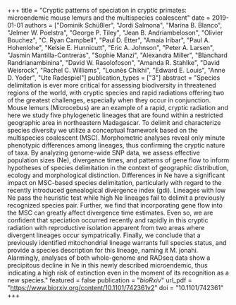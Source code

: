 +++
title = "Cryptic patterns of speciation in cryptic primates: microendemic mouse lemurs and the multispecies coalescent"
date = 2019-01-01
authors = ["Dominik Schüßler", "Jordi Salmona", "Marina B. Blanco", "Jelmer W. Poelstra", "George P. Tiley", "Jean B. Andriambeloson", "Olivier Bouchez", "C. Ryan Campbell", "Paul D. Etter", "Amaia Iribar", "Paul A. Hohenlohe", "Kelsie E. Hunnicutt", "Eric A. Johnson", "Peter A. Larsen", "Jasmin Mantilla-Contreras", "Sophie Manzi", "Alexandra Miller", "Blanchard Randrianambinina", "David W. Rasolofoson", "Amanda R. Stahlke", "David Weisrock", "Rachel C. Williams", "Lounès Chikhi", "Edward E. Louis", "Anne D. Yoder", "Ute Radespiel"]
publication_types = ["3"]
abstract = "Species delimitation is ever more critical for assessing biodiversity in threatened regions of the world, with cryptic species and rapid radiations offering two of the greatest challenges, especially when they occur in conjunction. Mouse lemurs (Microcebus) are an example of a rapid, cryptic radiation and here we study five phylogenetic lineages that are found within a restricted geographic area in northeastern Madagascar. To delimit and characterize species diversity we utilize a conceptual framework based on the multispecies coalescent (MSC). Morphometric analyses reveal only minute phenotypic differences among lineages, thus confirming the cryptic nature of taxa. By analyzing genome-wide SNP data, we assess effective population sizes (Ne), divergence times, and patterns of gene flow to inform hypotheses of species delimitation in the context of geographic distribution, ecology and morphological distinction. Differences in Ne have a significant impact on MSC-based species delimitation, particularly with regard to the recently introduced genealogical divergence index (gdi). Lineages with low Ne pass the heuristic test while high Ne lineages fail to delimit a previously recognized species pair. Further, we find that incorporating gene flow into the MSC can greatly affect divergence time estimates. Even so, we are confident that speciation occurred recently and rapidly in this cryptic radiation with reproductive isolation apparent from two areas where divergent lineages occur sympatrically. Finally, we conclude that a previously identified mitochondrial lineage warrants full species status, and provide a species description for this lineage, naming it M. jonahi. Alarmingly, analyses of both whole-genome and RADseq data show a precipitous decline in Ne in this newly described microendemic, thus indicating a high risk of extinction even in the moment of its recognition as a new species."
featured = false
publication = "*bioRxiv*"
url_pdf = "https://www.biorxiv.org/content/10.1101/742361v2"
doi = "10.1101/742361"
+++


